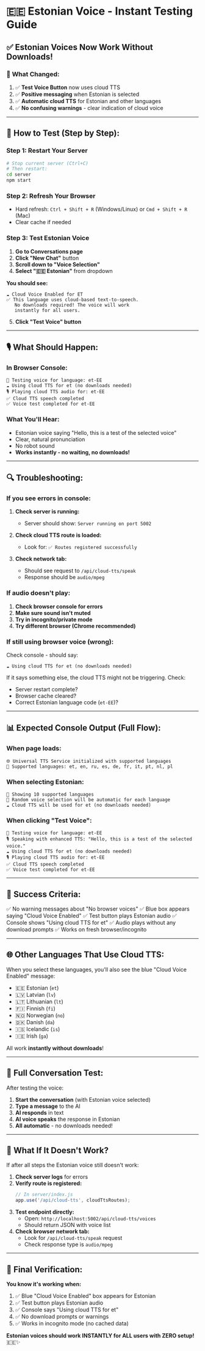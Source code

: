 # 🇪🇪 Estonian Voice - Instant Testing Guide

## ✅ **Estonian Voices Now Work Without Downloads!**

### 🎯 **What Changed:**

1. ✅ **Test Voice Button** now uses cloud TTS
2. ✅ **Positive messaging** when Estonian is selected
3. ✅ **Automatic cloud TTS** for Estonian and other languages
4. ✅ **No confusing warnings** - clear indication of cloud voice

---

## 🧪 **How to Test (Step by Step):**

### **Step 1: Restart Your Server**
```bash
# Stop current server (Ctrl+C)
# Then restart:
cd server
npm start
```

### **Step 2: Refresh Your Browser**
- Hard refresh: `Ctrl + Shift + R` (Windows/Linux) or `Cmd + Shift + R` (Mac)
- Clear cache if needed

### **Step 3: Test Estonian Voice**

1. **Go to Conversations page**
2. **Click "New Chat"** button
3. **Scroll down to "Voice Selection"**
4. **Select "🇪🇪 Estonian"** from dropdown

**You should see:**
```
☁️ Cloud Voice Enabled for ET
✅ This language uses cloud-based text-to-speech. 
   No downloads required! The voice will work 
   instantly for all users.
```

5. **Click "Test Voice" button**

---

## 🎙️ **What Should Happen:**

### **In Browser Console:**
```
🎤 Testing voice for language: et-EE
☁️ Using cloud TTS for et (no downloads needed)
🎙️ Playing cloud TTS audio for: et-EE
✅ Cloud TTS speech completed
✅ Voice test completed for et-EE
```

### **What You'll Hear:**
- Estonian voice saying "Hello, this is a test of the selected voice"
- Clear, natural pronunciation
- No robot sound
- **Works instantly - no waiting, no downloads!**

---

## 🔍 **Troubleshooting:**

### **If you see errors in console:**

1. **Check server is running:**
   - Server should show: `Server running on port 5002`

2. **Check cloud TTS route is loaded:**
   - Look for: `✅ Routes registered successfully`

3. **Check network tab:**
   - Should see request to `/api/cloud-tts/speak`
   - Response should be `audio/mpeg`

### **If audio doesn't play:**

1. **Check browser console for errors**
2. **Make sure sound isn't muted**
3. **Try in incognito/private mode**
4. **Try different browser (Chrome recommended)**

### **If still using browser voice (wrong):**

Check console - should say:
```
☁️ Using cloud TTS for et (no downloads needed)
```

If it says something else, the cloud TTS might not be triggering. Check:
- Server restart complete?
- Browser cache cleared?
- Correct Estonian language code (`et-EE`)?

---

## 📊 **Expected Console Output (Full Flow):**

### **When page loads:**
```
🌐 Universal TTS Service initialized with supported languages
🎯 Supported languages: et, en, ru, es, de, fr, it, pt, nl, pl
```

### **When selecting Estonian:**
```
🎯 Showing 10 supported languages
🎲 Random voice selection will be automatic for each language
☁️ Cloud TTS will be used for et (no downloads needed)
```

### **When clicking "Test Voice":**
```
🎤 Testing voice for language: et-EE
🎙️ Speaking with enhanced TTS: "Hello, this is a test of the selected voice."
☁️ Using cloud TTS for et (no downloads needed)
🎙️ Playing cloud TTS audio for: et-EE
✅ Cloud TTS speech completed
✅ Voice test completed for et-EE
```

---

## 🎉 **Success Criteria:**

✅ No warning messages about "No browser voices"
✅ Blue box appears saying "Cloud Voice Enabled"
✅ Test button plays Estonian audio
✅ Console shows "Using cloud TTS for et"
✅ Audio plays without any download prompts
✅ Works on fresh browser/incognito

---

## 🌐 **Other Languages That Use Cloud TTS:**

When you select these languages, you'll also see the blue "Cloud Voice Enabled" message:

- 🇪🇪 Estonian (`et`)
- 🇱🇻 Latvian (`lv`)
- 🇱🇹 Lithuanian (`lt`)
- 🇫🇮 Finnish (`fi`)
- 🇳🇴 Norwegian (`no`)
- 🇩🇰 Danish (`da`)
- 🇮🇸 Icelandic (`is`)
- 🇮🇪 Irish (`ga`)

All work **instantly without downloads**!

---

## 🚀 **Full Conversation Test:**

After testing the voice:

1. **Start the conversation** (with Estonian voice selected)
2. **Type a message** to the AI
3. **AI responds** in text
4. **AI voice speaks** the response in Estonian
5. **All automatic** - no downloads needed!

---

## 📝 **What If It Doesn't Work?**

If after all steps the Estonian voice still doesn't work:

1. **Check server logs** for errors
2. **Verify route is registered:**
   ```javascript
   // In server/index.js
   app.use('/api/cloud-tts', cloudTtsRoutes);
   ```
3. **Test endpoint directly:**
   - Open: `http://localhost:5002/api/cloud-tts/voices`
   - Should return JSON with voice list
4. **Check browser network tab:**
   - Look for `/api/cloud-tts/speak` request
   - Check response type is `audio/mpeg`

---

## 🎯 **Final Verification:**

**You know it's working when:**
1. ✅ Blue "Cloud Voice Enabled" box appears for Estonian
2. ✅ Test button plays Estonian audio
3. ✅ Console says "Using cloud TTS for et"
4. ✅ No download prompts or warnings
5. ✅ Works in incognito mode (no cached data)

**Estonian voices should work INSTANTLY for ALL users with ZERO setup!** 🇪🇪✨
